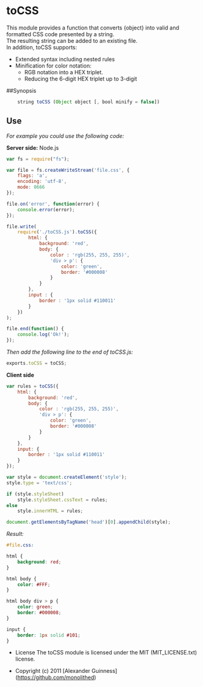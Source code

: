 # toCSS

This module provides a function that converts {object} into valid and formatted CSS code presented by a string. <br
 />
The resulting string can be added to an existing file. <br />
In addition, toCSS supports:

* Extended syntax including nested rules
* Minification for color notation:
    * RGB notation into a HEX triplet.
    * Reducing the 6-digit HEX triplet up to 3-digit

##Synopsis

```javascript
    string toCSS (Object object [, bool minify = false])
```

## Use
*For example you could use the following code:*

**Server side:** Node.js

```javascript
var fs = require("fs");

var file = fs.createWriteStream('file.css', {
    flags: 'a',
    encoding: 'utf-8',
    mode: 0666
});

file.on('error', function(error) {
    console.error(error);
});

file.write(
    require('./toCSS.js').toCSS({
        html: {
            background: 'red',
            body: {
                color : 'rgb(255, 255, 255)',
                'div > p': {
                    color: 'green',
                    border: '#000008'
                }
            }
        },
        input : {
            border : '1px solid #110011'
        }
    })
);

file.end(function() {
    console.log('Ok!');
});
```

*Then add the following line to the end of toCSS.js:*

```javascript
exports.toCSS = toCSS;
```

**Client side**

```javascript
var rules = toCSS({
    html: {
        background: 'red',
        body: {
            color : 'rgb(255, 255, 255)',
            'div > p': {
                color: 'green',
                border: '#000008'
            }
        }
    },
    input: {
        border : '1px solid #110011'
    }
});

var style = document.createElement('style');
style.type = 'text/css';

if (style.styleSheet)
    style.styleSheet.cssText = rules;
else
    style.innerHTML = rules;

document.getElementsByTagName('head')[0].appendChild(style);
```

*Result:*

```css
#file.css:

html {
    background: red;
}

html body {
    color: #FFF;
}

html body div > p {
    color: green;
    border: #000008;
}

input {
    border: 1px solid #101;
}
```

* License
    The toCSS module is licensed under the MIT (MIT_LICENSE.txt) license.

* Copyright (c) 2011 [Alexander Guinness] (https://github.com/monolithed)